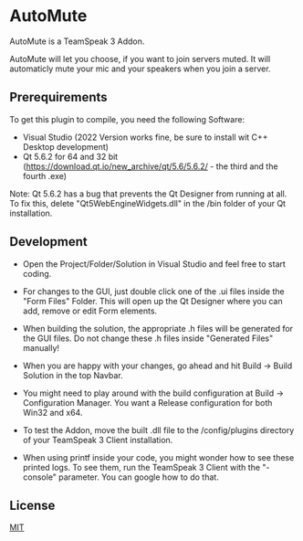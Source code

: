 
# AutoMute

AutoMute is a TeamSpeak 3 Addon.

AutoMute will let you choose, if you want to join servers muted. It will automaticly mute your mic and your speakers when you join a server.

## Prerequirements

To get this plugin to compile, you need the following Software:

- Visual Studio (2022 Version works fine, be sure to install wit C++ Desktop development)
- Qt 5.6.2 for 64 and 32 bit (https://download.qt.io/new_archive/qt/5.6/5.6.2/ - the third and the fourth .exe)

Note: Qt 5.6.2 has a bug that prevents the Qt Designer from running at all. To fix this, delete "Qt5WebEngineWidgets.dll" in the /bin folder of your Qt installation.

## Development

- Open the Project/Folder/Solution in Visual Studio and feel free to start coding.

- For changes to the GUI, just double click one of the .ui files inside the "Form Files" Folder. This will open up the Qt Designer where you can add, remove or edit Form elements.

- When building the solution, the appropriate .h files will be generated for the GUI files. Do not change these .h files inside "Generated Files" manually!

- When you are happy with your changes, go ahead and hit Build -> Build Solution in the top Navbar.

- You might need to play around with the build configuration at Build -> Configuration Manager. You want a Release configuration for both Win32 and x64.

- To test the Addon, move the built .dll file to the /config/plugins directory of your TeamSpeak 3 Client installation.

- When using printf inside your code, you might wonder how to see these printed logs. To see them, run the TeamSpeak 3 Client with the "-console" parameter. You can google how to do that.

## License
[MIT](https://choosealicense.com/licenses/mit/)